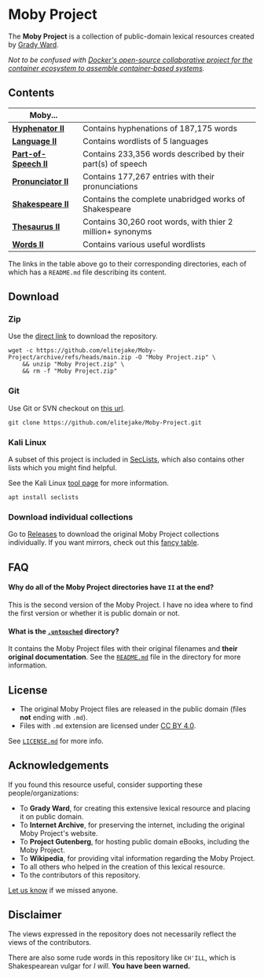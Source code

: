 
# Moby Project

The **Moby Project** is a collection of public-domain lexical resources created by [Grady Ward](https://en.wikipedia.org/wiki/Grady_Ward).

*Not to be confused with [Docker's open-source collaborative project for the container ecosystem to assemble container-based systems](https://github.com/moby/moby).*

## Contents

| Moby... |  |
|--|--|
| [**Hyphenator II**](https://github.com/elitejake/Moby-Project/tree/main/Moby%20Hyphenator%20II) | Contains hyphenations of 187,175 words |
| [**Language II**](https://github.com/elitejake/Moby-Project/tree/main/Moby%20Language%20II) | Contains wordlists of 5 languages |
| [**Part-of-Speech II**](https://github.com/elitejake/Moby-Project/tree/main/Moby%20Part-of-Speech%20II) | Contains 233,356 words described by their part(s) of speech |
| [**Pronunciator II**](https://github.com/elitejake/Moby-Project/tree/main/Moby%20Pronunciator%20II) | Contains 177,267 entries with their pronunciations |
| [**Shakespeare II**](https://github.com/elitejake/Moby-Project/tree/main/Moby%20Shakespeare) | Contains the complete unabridged works of Shakespeare |
| [**Thesaurus II**](https://github.com/elitejake/Moby-Project/tree/main/Moby%20Thesaurus%20II) | Contains 30,260 root words, with thier 2 million+ synonyms |
| [**Words II**](https://github.com/elitejake/Moby-Project/tree/main/Moby%20Words%20II) | Contains various useful wordlists |

The links in the table above go to their corresponding directories, each of which has a `README.md` file describing its content.

## Download

### Zip

Use the [direct link](https://github.com/elitejake/Moby-Project/archive/refs/heads/main.zip) to download the repository.

```console
wget -c https://github.com/elitejake/Moby-Project/archive/refs/heads/main.zip -O "Moby Project.zip" \
    && unzip "Moby Project.zip" \
    && rm -f "Moby Project.zip"
```

### Git

Use Git or SVN checkout on [this url](https://github.com/elitejake/Moby-Project.git).

```console
git clone https://github.com/elitejake/Moby-Project.git
```

### Kali Linux

A subset of this project is included in [SecLists](https://github.com/danielmiessler/SecLists), which also contains other lists which you might find helpful.

See the Kali Linux [tool page](https://www.kali.org/tools/seclists/) for more information.

```console
apt install seclists
```

### Download individual collections

Go to [Releases](https://github.com/elitejake/Moby-Project/releases/tag/untouched) to download the original Moby Project collections individually. If you want mirrors, check out this [fancy table](https://github.com/elitejake/Moby-Project/blob/main/.untouched/README.md#download).

## FAQ

#### Why do all of the Moby Project directories have `II` at the end?

This is the second version of the Moby Project. I have no idea where to find the first version or whether it is public domain or not.

#### What is the [`.untouched`](https://github.com/elitejake/Moby-Project/tree/main/.untouched) directory?

It contains the Moby Project files with their original filenames and **their original documentation**.
See the [`README.md`](https://github.com/elitejake/Moby-Project/blob/main/.untouched/README.md) file in the directory for more information.

## License

- The original Moby Project files are released in the public domain (files **not** ending with `.md`).
- Files with `.md` extension are licensed under [CC BY 4.0](http://creativecommons.org/licenses/by/4.0/).

See [`LICENSE.md`](https://github.com/elitejake/Moby-Project/blob/main/LICENSE.md) for more info.

## Acknowledgements

If you found this resource useful, consider supporting these people/organizations:

- To **Grady Ward**, for creating this extensive lexical resource and placing it on public domain.
- To **Internet Archive**, for preserving the internet, including the original Moby Project's website.
- To **Project Gutenberg**, for hosting public domain eBooks, including the Moby Project.
- To **Wikipedia**, for providing vital information regarding the Moby Project.
- To all others who helped in the creation of this lexical resource.
- To the contributors of this repository.

[Let us know](https://github.com/elitejake/Moby-Project/issues/new) if we missed anyone.

## Disclaimer

The views expressed in the repository does not necessarily reflect the views of the contributors.

There are also some rude words in this repository like `CH'ILL`, which is Shakespearean vulgar for *I will*.  **You have been warned.**

